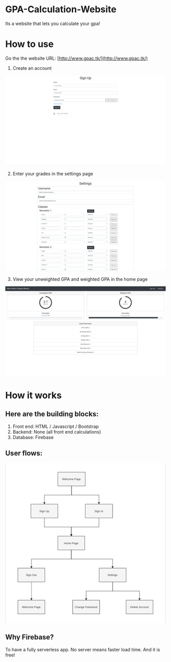 # GPA-Calculation-Website
Its a website that lets you calculate your gpa!

# How to use

Go the the website URL: [http://www.gpac.tk/](http://www.gpac.tk/)

1. Create an account 

![](1.png)

2. Enter your grades in the settings page

![](2.png)

3. View your unweighted GPA and weighted GPA in the home page

![](3.png)

# How it works

## Here are the building blocks:

1. Front end: HTML / Javascript / Bootstrap
2. Backend: None (all front end calculations)
3. Database: Firebase

## User flows:

![](4.png)

## Why Firebase?

To have a fully serverless app.  No server means faster load time. And it is free!
